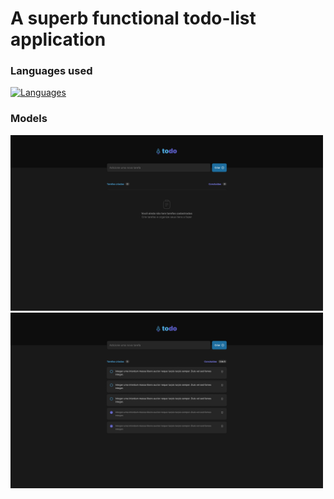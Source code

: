 # A superb functional todo-list application

### Languages used

[![Languages](https://skillicons.dev/icons?i=html,css,js)](https://skillicons.dev) 

### Models

<img src='./assets/todoEmpty.jpg' style='width: 500px'>
<img src="./assets/todo.jpg" style="width: 500px">
